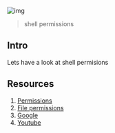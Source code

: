 ![img](https://assets.imaginablefutures.com/media/images/ALX_Logo.max-200x150.png)
  > shell permissions


## Intro
Lets have a look at shell permisions

## Resources
1. [Permissions](http://linuxcommand.org/lc3_lts0090.php)
2. [File permissions](https://linuxsurvival.com/linux-change-file-permissions-command-part-1/)
3. [Google](https://www.google.com/search?q=linux+file+permission)
4. [Youtube](https://www.youtube.com/results?search_query=file+permissions+in+linux)